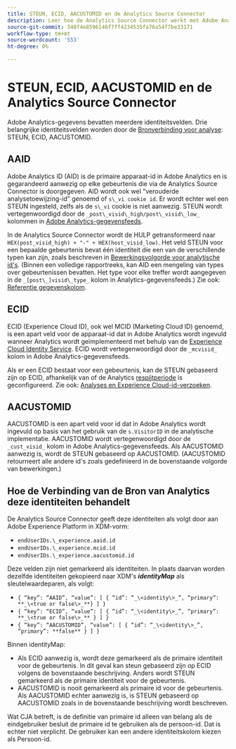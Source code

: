 ```yaml
---
title: STEUN, ECID, AACUSTOMID en de Analytics Source Connector
description: Leer hoe de Analytics Source Connector werkt met Adobe Analytics-identiteitsvelden.
source-git-commit: 348f4e8596146f7ff4234535fa76a54f7be33171
workflow-type: tm+mt
source-wordcount: '553'
ht-degree: 0%

---
```



# STEUN, ECID, AACUSTOMID en de Analytics Source Connector

Adobe Analytics-gegevens bevatten meerdere identiteitsvelden. Drie belangrijke identiteitsvelden worden door de [Bronverbinding voor analyse](https://experienceleague.adobe.com/docs/experience-platform/sources/ui-tutorials/create/adobe-applications/analytics.html?lang=en): STEUN, ECID, AACUSTOMID.

## AAID

Adobe Analytics ID (AID) is de primaire apparaat-id in Adobe Analytics en is gegarandeerd aanwezig op elke gebeurtenis die via de Analytics Source Connector is doorgegeven. AID wordt ook wel &quot;verouderde analysetoewijzing-id&quot; genoemd of `s\_vi cookie id`. Er wordt echter wel een STEUN ingesteld, zelfs als de `s\_vi` cookie is niet aanwezig. STEUN wordt vertegenwoordigd door de `_post\_visid\_high/post\_visid\_low_` kolommen in [Adobe Analytics-gegevensfeeds](https://experienceleague.adobe.com/docs/analytics/export/analytics-data-feed/data-feed-contents/datafeeds-reference.html?lang=en#columns%2C-descriptions%2C-and-data-types).

In de Analytics Source Connector wordt de HULP getransformeerd naar `HEX(post_visid_high) + "-" + HEX(host_visid_low)`. Het veld STEUN voor een bepaalde gebeurtenis bevat één identiteit die een van de verschillende typen kan zijn, zoals beschreven in [Bewerkingsvolgorde voor analytische id&#39;s](https://experienceleague.adobe.com/docs/id-service/using/reference/analytics-reference/analytics-order-of-operations.html?lang=en%5B%5D). (Binnen een volledige rapportreeks, kan AID een mengeling van types over gebeurtenissen bevatten. Het type voor elke treffer wordt aangegeven in de `_[post\_]visid\_type_` kolom in Analytics-gegevensfeeds.) Zie ook: [Referentie gegevenskolom](https://experienceleague.adobe.com/docs/analytics/export/analytics-data-feed/data-feed-contents/datafeeds-reference.html?lang=en).

## ECID

ECID (Experience Cloud ID), ook wel MCID (Marketing Cloud ID) genoemd, is een apart veld voor de apparaat-id dat in Adobe Analytics wordt ingevuld wanneer Analytics wordt geïmplementeerd met behulp van de [Experience Cloud Identity Service](https://experienceleague.adobe.com/docs/id-service/using/implementation/setup-analytics.html?lang=en). ECID wordt vertegenwoordigd door de `_mcvisid_` kolom in Adobe Analytics-gegevensfeeds.

Als er een ECID bestaat voor een gebeurtenis, kan de STEUN gebaseerd zijn op ECID, afhankelijk van of de Analytics [respijtperiode](https://experienceleague.adobe.com/docs/id-service/using/reference/analytics-reference/grace-period.html?lang=en) is geconfigureerd. Zie ook: [Analyses en Experience Cloud-id-verzoeken](https://experienceleague.adobe.com/docs/id-service/using/reference/analytics-reference/legacy-analytics.html?lang=en).

## AACUSTOMID

AACUSTOMID is een apart veld voor id dat in Adobe Analytics wordt ingevuld op basis van het gebruik van de `s.VisitorID` in de analytische implementatie. AACUSTOMID wordt vertegenwoordigd door de `_cust_visid_` kolom in Adobe Analytics-gegevensfeeds. Als AACUSTOMID aanwezig is, wordt de STEUN gebaseerd op AACUSTOMID. (AACUSTOMID retourneert alle andere id&#39;s zoals gedefinieerd in de bovenstaande volgorde van bewerkingen.)

## Hoe de Verbinding van de Bron van Analytics deze identiteiten behandelt

De Analytics Source Connector geeft deze identiteiten als volgt door aan Adobe Experience Platform in XDM-vorm:

* `endUserIDs.\_experience.aaid.id`
* `endUserIDs.\_experience.mcid.id`
* `endUserIDs.\_experience.aacustomid.id`

Deze velden zijn niet gemarkeerd als identiteiten. In plaats daarvan worden dezelfde identiteiten gekopieerd naar XDM&#39;s **_identityMap_** als sleutelwaardeparen, als volgt:

* `{ “key”: “AAID”, “value”: [ { “id”: “_\<identity\>_”, “primary”: **_\<true or false\>_**} ] }`
* `{ “key”: “ECID”, “value”: [ { “id”: “_\<identity\>_”, “primary”: **_\<true or false\>_** } ] }`
* `{ “key”: “AACUSTOMID”, “value”: [ { “id”: “_\<identity\>_”, “primary”: **false** } ] }`

Binnen identityMap:

* Als ECID aanwezig is, wordt deze gemarkeerd als de primaire identiteit voor de gebeurtenis. In dit geval kan steun gebaseerd zijn op ECID volgens de bovenstaande beschrijving.
Anders wordt STEUN gemarkeerd als de primaire identiteit voor de gebeurtenis.
* AACUSTOMID is nooit gemarkeerd als primaire id voor de gebeurtenis. Als AACUSTOMID echter aanwezig is, is STEUN gebaseerd op AACUSTOMID zoals in de bovenstaande beschrijving wordt beschreven.

Wat CJA betreft, is de definitie van primaire id alleen van belang als de eindgebruiker besluit de primaire id te gebruiken als de persoon-id. Dat is echter niet verplicht. De gebruiker kan een andere identiteitskolom kiezen als Persoon-id.

